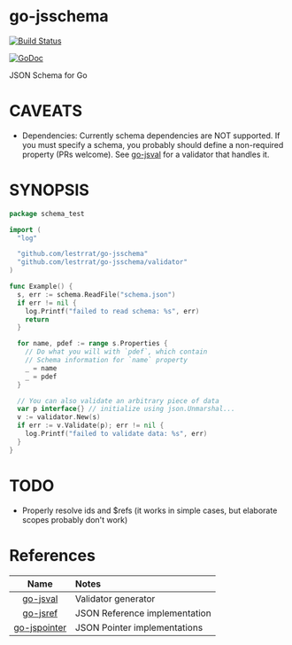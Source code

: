 # go-jsschema

[![Build Status](https://travis-ci.org/lestrrat/go-jsschema.svg?branch=master)](https://travis-ci.org/lestrrat/go-jsschema)

[![GoDoc](https://godoc.org/github.com/lestrrat/go-jsschema?status.svg)](https://godoc.org/github.com/lestrrat/go-jsschema)

JSON Schema for Go

# CAVEATS

* Dependencies: Currently schema dependencies are NOT supported. If you must specify a schema, you probably should define a non-required property (PRs welcome). See [go-jsval](https://github.com/lestrrat/go-jsval) for a validator that handles it.

# SYNOPSIS

```go
package schema_test

import (
  "log"

  "github.com/lestrrat/go-jsschema"
  "github.com/lestrrat/go-jsschema/validator"
)

func Example() {
  s, err := schema.ReadFile("schema.json")
  if err != nil {
    log.Printf("failed to read schema: %s", err)
    return
  }

  for name, pdef := range s.Properties {
    // Do what you will with `pdef`, which contain
    // Schema information for `name` property
    _ = name
    _ = pdef
  }

  // You can also validate an arbitrary piece of data
  var p interface{} // initialize using json.Unmarshal...
  v := validator.New(s)
  if err := v.Validate(p); err != nil {
    log.Printf("failed to validate data: %s", err)
  }
}
```

# TODO

* Properly resolve ids and $refs (it works in simple cases, but elaborate scopes probably don't work)

# References

| Name                                                     | Notes                         |
|:--------------------------------------------------------:|:------------------------------|
| [go-jsval](https://github.com/lestrrat/go-jsval)         | Validator generator           |
| [go-jsref](https://github.com/lestrrat/go-jsref)         | JSON Reference implementation |
| [go-jspointer](https://github.com/lestrrat/go-jspointer) | JSON Pointer implementations  |
